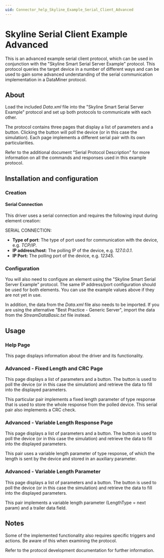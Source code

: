 ```yaml
---
uid: Connector_help_Skyline_Example_Serial_Client_Advanced
---
```


# Skyline Serial Client Example Advanced

This is an advanced example serial client protocol, which can be used in conjunction with the "Skyline Smart Serial Server Example" protocol. This protocol queries the target device in a number of different ways and can be used to gain some advanced understanding of the serial communication implementation in a DataMiner protocol.

## About

Load the included *Data.xml* file into the "Skyline Smart Serial Server Example" protocol and set up both protocols to communicate with each other.

The protocol contains three pages that display a list of parameters and a button. Clicking the button will poll the device (or in this case the simulation). Each page implements a different serial pair with its own particularities.

Refer to the additional document "Serial Protocol Description" for more information on all the commands and responses used in this example protocol.

## Installation and configuration

### Creation

#### Serial Connection

This driver uses a serial connection and requires the following input during element creation:

SERIAL CONNECTION:

- **Type of port**: The type of port used for communication with the device, e.g. *TCP/IP*.
- **IP address/host**: The polling IP of the device, e.g. *127.0.0.1*.
- **IP Port:** The polling port of the device, e.g. *12345*.

### Configuration

You will also need to configure an element using the "Skyline Smart Serial Server Example" protocol. The same IP address/port configuration should be used for both elements. You can use the example values above if they are not yet in use.

In addition, the data from the *Data.xml* file also needs to be imported. If you are using the alternative "Best Practice - Generic Server", import the data from the *StreamDataBasic.txt* file instead.

## Usage

### Help Page

This page displays information about the driver and its functionality.

### Advanced - Fixed Length and CRC Page

This page displays a list of parameters and a button. The button is used to poll the device (or in this case the simulation) and retrieve the data to fill into the displayed parameters.

This particular pair implements a fixed length parameter of type response that is used to store the whole response from the polled device. This serial pair also implements a CRC check.

### Advanced - Variable Length Response Page

This page displays a list of parameters and a button. The button is used to poll the device (or in this case the simulation) and retrieve the data to fill into the displayed parameters.

This pair uses a variable length parameter of type response, of which the length is sent by the device and stored in an auxiliary parameter.

### Advanced - Variable Length Parameter

This page displays a list of parameters and a button. The button is used to poll the device (or in this case the simulation) and retrieve the data to fill into the displayed parameters.

This pair implements a variable length parameter (LengthType = next param) and a trailer data field.

## Notes

Some of the implemented functionality also requires specific triggers and actions. Be aware of this when examining the protocol.

Refer to the protocol development documentation for further information.
